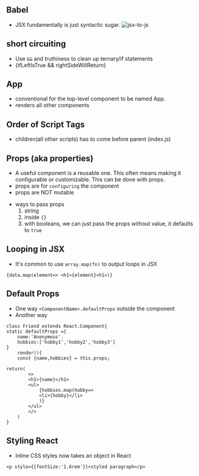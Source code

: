 ## Babel

- JSX fundamentally is just syntactic sugar.
  ![jsx-to-js](https://i.imgur.com/vn7Y23X.png)

## short circuiting

- Use `&&` and truthiness to clean up ternary/if statements
- {ifLeftIsTrue && rightSideWillReturn}

## App

- conventional for the top-level component to be named App.
- renders all other components

## Order of Script Tags

- children(all other scripts) has to come before parent (index.js)

## Props (aka properties)

- A useful component is a reusable one. This often means making it configurable or customizable. This can be done with props.
- props are for `configuring` the component
- props are NOT mutable

* ways to pass props
  1. string
  2. inside `{}`
  3. with booleans, we can just pass the props without value, it defaults to `true`

## Looping in JSX

- It's common to use `array.map(fn)` to output loops in JSX

```
{data.map(element=> <h1>{element}<h1>)}
```

## Default Props

- One way `<ComponentName>.defaultProps` outside the component
- Another way

```
class Friend extends React.Component{
static defaultProps ={
    name:'Anonymous'.
    hobbies:['hobby1','hobby2','hobby3']
}
    render(){
    const {name,hobbies} = this.props;

return(
        <>
        <h1>{name}</h1>
        <ul>
            {hobbies.map(hobby=>
            <li>{hobby}</li>
            )}
        </ul>
        </>
    )
}
```

## Styling React

- Inline CSS styles now takes an object in React

```
<p style={{fontSize:'1.6rem'}}>styled paragraph</p>
```
